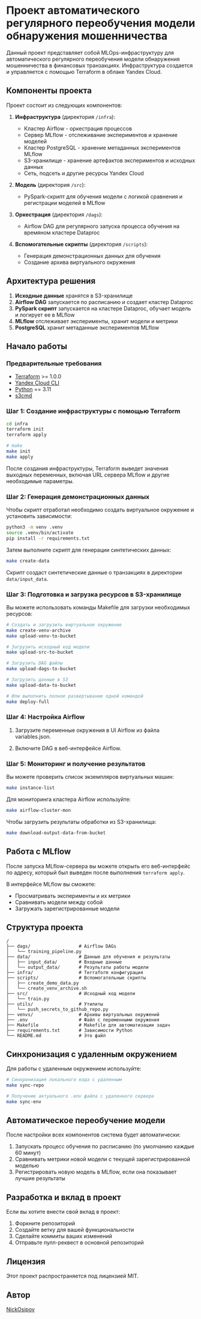# Проект автоматического регулярного переобучения модели обнаружения мошенничества

Данный проект представляет собой MLOps-инфраструктуру для автоматического регулярного переобучения модели обнаружения мошенничества в финансовых транзакциях. Инфраструктура создается и управляется с помощью Terraform в облаке Yandex Cloud.

## Компоненты проекта

Проект состоит из следующих компонентов:

1. **Инфраструктура** (директория `/infra`):
   - Кластер Airflow - оркестрация процессов
   - Сервер MLflow - отслеживание экспериментов и хранение моделей
   - Кластер PostgreSQL - хранение метаданных экспериментов MLflow
   - S3-хранилище - хранение артефактов экспериментов и исходных данных
   - Сеть, подсеть и другие ресурсы Yandex Cloud

2. **Модель** (директория `/src`):
   - PySpark-скрипт для обучения модели с логикой сравнения и регистрации моделей в MLflow

3. **Оркестрация** (директория `/dags`):
   - Airflow DAG для регулярного запуска процесса обучения на времяном кластере Dataproc

1. **Вспомогательные скрипты** (директория `/scripts`):
   - Генерация демонстрационных данных для обучения
   - Создание архива виртуального окружения

## Архитектура решения

1. **Исходные данные** хранятся в S3-хранилище
2. **Airflow DAG** запускается по расписанию и создает кластер Dataproc
3. **PySpark скрипт** запускается на кластере Dataproc, обучает модель и логирует ее в MLflow
4. **MLflow** отслеживает эксперименты, хранит модели и метрики
5. **PostgreSQL** хранит метаданные экспериментов MLflow

## Начало работы

### Предварительные требования

- [Terraform](https://www.terraform.io/downloads.html) >= 1.0.0
- [Yandex Cloud CLI](https://cloud.yandex.ru/docs/cli/quickstart)
- [Python](https://www.python.org/downloads/) == 3.11
- [s3cmd](https://s3tools.org/download)

### Шаг 1: Создание инфраструктуры с помощью Terraform

```bash
cd infra
terraform init
terraform apply

# make
make init
make apply
```

После создания инфраструктуры, Terraform выведет значения выходных переменных, включая URL сервера MLflow и другие необходимые параметры.

### Шаг 2: Генерация демонстрационных данных

Чтобы скрипт отработал необходимо создать виртуальное окружение и установить зависимости:

```bash
python3 -m venv .venv
source .venv/bin/activate
pip install -r requirements.txt
```

Затем выполните скрипт для генерации синтетических данных:

```bash
make create-data
```

Скрипт создаст синтетические данные о транзакциях в директории `data/input_data`.

### Шаг 3: Подготовка и загрузка ресурсов в S3-хранилище

Вы можете использовать команды Makefile для загрузки необходимых ресурсов:

```bash
# Создать и загрузить виртуальное окружение
make create-venv-archive
make upload-venv-to-bucket

# Загрузить исходный код модели
make upload-src-to-bucket

# Загрузить DAG файлы
make upload-dags-to-bucket

# Загрузить данные в S3
make upload-data-to-bucket

# Или выполнить полное развертывание одной командой
make deploy-full
```

### Шаг 4: Настройка Airflow

1. Загрузите переменные окружения в UI Airflow из файла variables.json.

2. Включите DAG в веб-интерфейсе Airflow.

### Шаг 5: Мониторинг и получение результатов

Вы можете проверить список экземпляров виртуальных машин:
```bash
make instance-list
```

Для мониторинга кластера Airflow используйте:
```bash
make airflow-cluster-mon
```

Чтобы загрузить результаты обработки из S3-хранилища:
```bash
make download-output-data-from-bucket
```

## Работа с MLflow

После запуска MLflow-сервера вы можете открыть его веб-интерфейс по адресу, который был выведен после выполнения `terraform apply`.

В интерфейсе MLflow вы сможете:
- Просматривать эксперименты и их метрики
- Сравнивать модели между собой
- Загружать зарегистрированные модели

## Структура проекта

```
/
├── dags/                  # Airflow DAGs
│   └── training_pipeline.py
├── data/                  # Данные для обучения и результаты
│   ├── input_data/        # Входные данные
│   └── output_data/       # Результаты работы модели
├── infra/                 # Terraform конфигурация
├── scripts/               # Вспомогательные скрипты
│   ├── create_demo_data.py
│   └── create_venv_archive.sh
├── src/                   # Исходный код модели
│   └── train.py
├── utils/                 # Утилиты
│   └── push_secrets_to_github_repo.py
├── venvs/                 # Архивы виртуальных окружений
├── .env                   # Файл с переменными окружения
├── Makefile               # Makefile для автоматизации задач
├── requirements.txt       # Зависимости Python
└── README.md              # Это файл
```

## Синхронизация с удаленным окружением

Для работы с удаленным окружением используйте:

```bash
# Синхронизация локального кода с удаленным
make sync-repo

# Получение актуального .env файла с удаленного сервера
make sync-env
```

## Автоматическое переобучение модели

После настройки всех компонентов система будет автоматически:

1. Запускать процесс обучения по расписанию (по умолчанию каждые 60 минут)
2. Сравнивать метрики новой модели с текущей зарегистрированной моделью
3. Регистрировать новую модель в MLflow, если она показывает лучшие результаты

## Разработка и вклад в проект

Если вы хотите внести свой вклад в проект:

1. Форкните репозиторий
2. Создайте ветку для вашей функциональности
3. Сделайте коммиты ваших изменений
4. Отправьте пулл-реквест в основной репозиторий

## Лицензия

Этот проект распространяется под лицензией MIT.

## Автор

[NickOsipov](https://t.me.com/NickOsipov)
